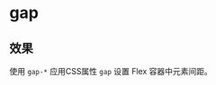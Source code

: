 # gap

## 效果

使用 `gap-*` 应用CSS属性 `gap` 设置 Flex 容器中元素间距。

<template v-for="item in arrayGap">
  <h3><code>{{item}}</code></h3>
  <Example>
    <div :class="item" class="inline-flex flex-wrap surface" >
      <div v-for="index in 12" class="center secondary w-32 h-8">
        {{index}}
      </div>
    </div>
  </Example>
</template>

<script setup>
const arrayGap = [
    'gap-0',
    'gap-x-0',
    'gap-y-0',
    'gap-1',
    'gap-x-1',
    'gap-y-1',
    'gap-2',
    'gap-x-2',
    'gap-y-2',
    'gap-3',
    'gap-x-3',
    'gap-y-3',
    'gap-4',
    'gap-x-4',
    'gap-y-4',
    'gap-5',
    'gap-x-5',
    'gap-y-5',
    'gap-6',
    'gap-x-6',
    'gap-y-6',
    'gap-7',
    'gap-x-7',
    'gap-y-7',
    'gap-8',
    'gap-x-8',
    'gap-y-8',
];
</script>

